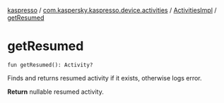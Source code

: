 [kaspresso](../../index.md) / [com.kaspersky.kaspresso.device.activities](../index.md) / [ActivitiesImpl](index.md) / [getResumed](./get-resumed.md)

# getResumed

`fun getResumed(): Activity?`

Finds and returns resumed activity if it exists, otherwise logs error.

**Return**
nullable resumed activity.


